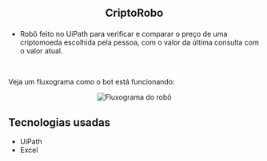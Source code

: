 ## <p align="center"> CriptoRobo </p>

  - Robô feito no UiPath para verificar e comparar o preço de uma criptomoeda escolhida pela pessoa, com o valor da última consulta com o valor atual.
</br>
<p> Veja um fluxograma como o bot está funcionando: </p>
<div align="center">
  <img src="https://i.ibb.co/pK5cJXJ/fluxograma-robo-Cripto.png" alt="Fluxograma do robô">
</div>

## Tecnologias usadas
<ul>
  <li> UiPath </li>
  <li> Excel </li>
</ul>
